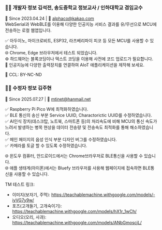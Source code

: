 ### 👨‍💻 개발자 정보 김석전, 송도중학교 정보교사 / 인하대학교 겸임교수  
📅 Since 2023.04.24 | 📧 alphaco@kakao.com  
WebSerial과 WebBLE를 이용해 다양한 인공지능 서비스 결과를 유/무선으로 MCU에 전송하는 로컬 웹앱입니다.  

✅ 아두이노, 마이크로비트, ESP32, 라즈베리파이 피코 등 모든 MCU를 사용할 수 있습니다.  
🌐 Chrome, Edge 브라우저에서 테스트 되었습니다.  
⚙️ 하드웨어는 블록코딩이나 텍스트 코딩을 이용해 사전에 코드 업로드가 필요합니다.  
🚀 인공지능에 다양한 출력장치를 연결하여 AIoT 애플리케이션을 제작해 보세요.  

📜 CCL: BY-NC-ND  


### 👨‍💻 수정자 정보 김주현  
📅 Since 2025.07.27 | 📧 mtinet@hanmail.net  

✅ Raspberry Pi Pico W에 최적화하였습니다.  
✅ BLE 통신의 송신 부분 Service UUID, Charactorictic UUID를 수정하였습니다.   
✅ AI인식 장치(데스크탑, 노트북, 스마트폰 등)의 처리속도에 비해 MCU의 통신 속도가 느려서 발생하는 병목 현상을 데이터 전송량 및 전송속도 최적화를 통해 해소하였습니다.  
✅ 메인 페이지의 음성 인식 부분 디자인 버그를 수정하였습니다.  
✅ 카메라를 토글 할 수 있도록 수정하였습니다.  

🌐 윈도우 컴퓨터, 안드로이드에서는 Chrome브라우저로 BLE통신을 사용할 수 있습니다.  
🌐 애플 생태계(아이폰)에서는 Bluefy 브라우저를 사용해 웹페이지에 접속하면 BLE통신을 사용할 수 있습니다.  

TM 테스트 링크:
- 이미지(보자기, 주먹): https://teachablemachine.withgoogle.com/models/-iyVG7y9w/  
- 포즈(고개들기, 고개숙이기): https://teachablemachine.withgoogle.com/models/hX1r_1wCh/  
- 오디오(오리, 사과): https://teachablemachine.withgoogle.com/models/ANbGmoscjL/  
